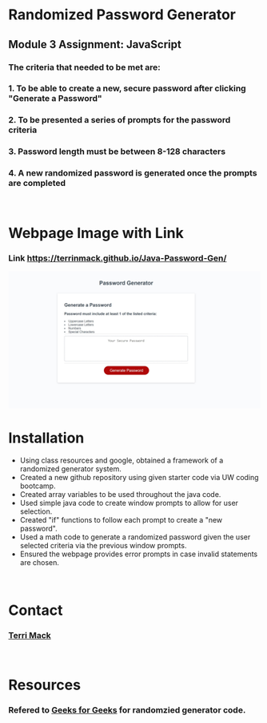 # Randomized Password Generator

## Module 3 Assignment: JavaScript
### The criteria that needed to be met are:
### 1. To be able to create a new, secure password after clicking "Generate a Password"
### 2. To be presented a series of prompts for the password criteria
### 3. Password length must be between 8-128 characters
### 4. A new randomized password is generated once the prompts are completed

<br>

# Webpage Image with Link
### Link https://terrinmack.github.io/Java-Password-Gen/
![Webpage Screeenshot](assets/images/webpage-screenshot.jpg)

# Installation
* Using class resources and google, obtained a framework of a randomized generator system.
* Created a new github repository using given starter code via UW coding bootcamp. 
* Created array variables to be used throughout the java code.
* Used simple java code to create window prompts to allow for user selection.
* Created "if" functions to follow each prompt to create a "new password".
* Used a math code to generate a randomized password given the user selected criteria via the previous window prompts.
* Ensured the webpage provides error prompts in case invalid statements are chosen. 

<br>

# Contact
### [Terri Mack](https://github.com/terrinmack?tab=repositories)

<br>

# Resources
### Refered to [Geeks for Geeks](https://www.geeksforgeeks.org/java-math-random-method-examples/) for randomzied generator code. 